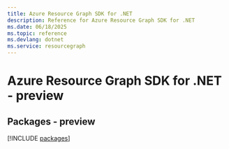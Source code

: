 ```yaml
---
title: Azure Resource Graph SDK for .NET
description: Reference for Azure Resource Graph SDK for .NET
ms.date: 06/18/2025
ms.topic: reference
ms.devlang: dotnet
ms.service: resourcegraph
---
```

# Azure Resource Graph SDK for .NET - preview
## Packages - preview
[!INCLUDE [packages](resource-graph-index.md)]